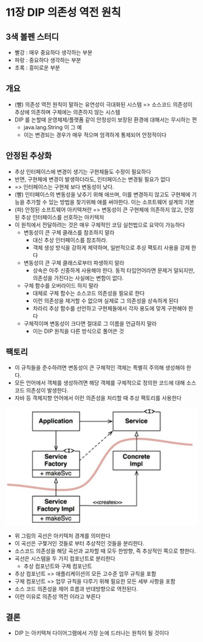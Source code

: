 # 11장 DIP 의존성 역전 원칙

## 3색 볼펜 스터디
- 빨강 : 매우 중요하다 생각하는 부분
- 파랑 : 중요하다 생각하는 부분
- 초록 : 흥미로운 부분

## 개요
- (빨) 의존성 역전 원칙이 말하는 유연성이 극대화된 시스템 => 소스코드 의존성이 추상에 의존하며 구체에는 의존하지 않는 시스템
- DIP 를 논할때 운영체제/플랫폼 같이 안정성이 보장된 환경에 대해서는 무시하는 편
  - java.lang.String 이 그 예
  - 이는 변경되는 경우가 매우 적으며 엄격하게 통제되어 안정적이다

## 안정된 추상화
- 추상 인터페이스에 변경이 생기는 구현체들도 수정이 필요하다
- 반면, 구현체에 변경이 발생하더라도, 인터페이스는 변경될 필요가 없다
- => 인터페이스는 구현체 보다 변동성이 낮다.
- (빨) 인터페이스의 변동성을 낮추기 위해 애쓰며, 이를 변경하지 않고도 구현체에 기능을 추가할 수 있는 방법을 찾기위해 애를 써야한다. 이는 소프트웨어 설계의 기본
- (파) 안정된 소프트웨어 아키텍쳐란 => 변동성이 큰 구현체에 의존하지 않고, 안정된 추상 인터페이스를 선호하는 아키텍처
- 이 원칙에서 전달하려는 것은 매우 구체적인 코딩 실천법으로 요약이 가능하다
  - 변동성이 큰 구체 클래스를 참조하지 말라
    - 대신 추상 인터페이스를 참조하라.
    - 객체 생성 방식을 강하게 제약하며, 일반적으로 추상 팩토리 사용을 강제 한다
  - 변동성이 큰 구체 클래스로부터 파생하지 말라
    - 상속은 아주 신중하게 사용해야 한다. 동적 타입언어라면 문제거 덜되지만, 의존성을 가진다는 사실에는 변함이 없다. 
  - 구체 함수를 오버라이드 하지 말라
    - 대체로 구체 함수는 소스코드 의존성을 필요로 한다
    - 이런 의존성을 제거할 수 없으며 실제로 그 의존성을 상속하게 된다
    - 차라리 추상 함수를 선언하고 구현체들에서 각자 용도에 맞게 구현해야 한다
  - 구체적이며 변동성이 크다면 절대로 그 이름을 언급하지 말라
    - 이는 DIP 원칙을 다른 방식으로 풀어쓴 것

## 팩토리
- 이 규칙들을 준수하려면 변동성이 큰 구체적인 객체는 특별히 주의해 생성해야 한다.
- 모든 언어에서 객체를 생성하려면 해당 객체를 구체적으로 정의한 코드에 대해 소스코드 의존성이 발생한다.
- 자바 등 객체지향 언어에서 이런 의존성을 처리할 때 추상 팩토리를 사용한다

![dip](./images/dip_01.png)
- 위 그림의 곡선은 아키텍처 경계를 의미한다
- 이 곡선은 구쳊거인 것들로 부터 추상적인 것들을 분리한다.
- 소스코드 의존성을 해당 곡선과 교차할 때 모두 한방향, 즉 추상적인 쪽으로 향한다.
- 곡선은 시스템을 두 가지 컴포넌트로 분리한다
  - 추상 컴포넌트와 구체 컴포넌트
- 추상 컴포넌트 => 애플리케이션의 모든 고수준 업무 규칙을 포함
- 구체 컴포넌트 => 업무 규칙을 다루기 위해 필요한 모든 세부 사항을 포함
- 소스 코드 의존성을 제어 흐름과 반대방향으로 역전된다.
- 이런 이유로 의존성 역전 이라고 부른다

## 결론
- DIP 는 아키텍쳐 다이어그램에서 가장 눈에 드러나는 원칙이 될 것이다